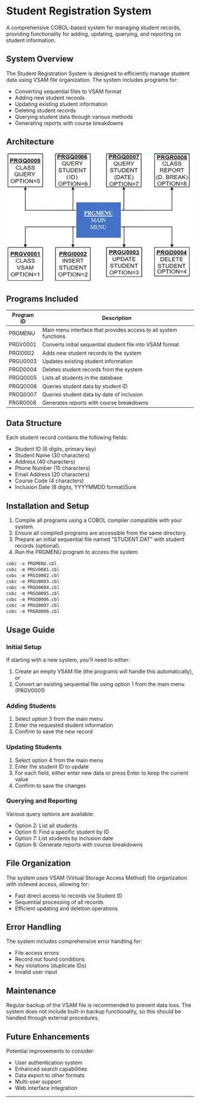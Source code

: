 # Student Registration System

A comprehensive COBOL-based system for managing student records, providing functionality for adding, updating, querying, and reporting on student information.

## System Overview

The Student Registration System is designed to efficiently manage student data using VSAM file organization. The system includes programs for:

- Converting sequential files to VSAM format
- Adding new student records
- Updating existing student information
- Deleting student records
- Querying student data through various methods
- Generating reports with course breakdowns

## Architecture
![Blueprint](Capture.PNG)

## Programs Included

| Program ID | Description |
|------------|-------------|
| PRGMENU    | Main menu interface that provides access to all system functions |
| PRGV0001   | Converts initial sequential student file into VSAM format |
| PRGI0002   | Adds new student records to the system |
| PRGU0003   | Updates existing student information |
| PRGD0004   | Deletes student records from the system |
| PRGQ0005   | Lists all students in the database |
| PRGQ0006   | Queries student data by student ID |
| PRGQ0007   | Queries student data by date of inclusion |
| PRGR0008   | Generates reports with course breakdowns |

## Data Structure

Each student record contains the following fields:

- Student ID (6 digits, primary key)
- Student Name (30 characters)
- Address (40 characters)
- Phone Number (15 characters)
- Email Address (20 characters)
- Course Code (4 characters)
- Inclusion Date (8 digits, YYYYMMDD format)Sure

## Installation and Setup

1. Compile all programs using a COBOL compiler compatible with your system.
2. Ensure all compiled programs are accessible from the same directory.
3. Prepare an initial sequential file named "STUDENT.DAT" with student records (optional).
4. Run the PRGMENU program to access the system.

```
cobc -x PRGMENU.cbl
cobc -m PRGV0001.cbl
cobc -m PRGI0002.cbl
cobc -m PRGU0003.cbl
cobc -m PRGD0004.cbl
cobc -m PRGQ0005.cbl
cobc -m PRGQ0006.cbl
cobc -m PRGQ0007.cbl
cobc -m PRGR0008.cbl
```

## Usage Guide

### Initial Setup
If starting with a new system, you'll need to either:
1. Create an empty VSAM file (the programs will handle this automatically), or
2. Convert an existing sequential file using option 1 from the main menu (PRGV0001)

### Adding Students
1. Select option 3 from the main menu
2. Enter the requested student information
3. Confirm to save the new record

### Updating Students
1. Select option 4 from the main menu
2. Enter the student ID to update
3. For each field, either enter new data or press Enter to keep the current value
4. Confirm to save the changes

### Querying and Reporting
Various query options are available:
- Option 2: List all students
- Option 6: Find a specific student by ID
- Option 7: List students by inclusion date
- Option 8: Generate reports with course breakdowns

## File Organization

The system uses VSAM (Virtual Storage Access Method) file organization with indexed access, allowing for:
- Fast direct access to records via Student ID
- Sequential processing of all records
- Efficient updating and deletion operations

## Error Handling

The system includes comprehensive error handling for:
- File access errors
- Record not found conditions
- Key violations (duplicate IDs)
- Invalid user input

## Maintenance

Regular backup of the VSAM file is recommended to prevent data loss. The system does not include built-in backup functionality, so this should be handled through external procedures.

## Future Enhancements

Potential improvements to consider:
- User authentication system
- Enhanced search capabilities
- Data export to other formats
- Multi-user support
- Web interface integration

---

